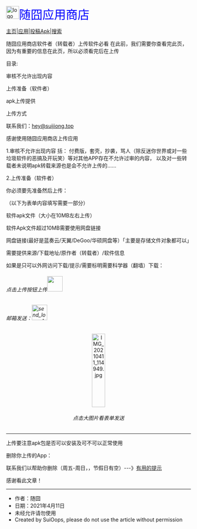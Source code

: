 <img loading="aaa" src="https://apps.suibbs.online/pic/extreme.png" alt="logo" width="35" height="35"><font face="微软雅黑" size="6.5%" color="blue">随囧应用商店</font>

<a href="/#">主页</a>|<a href="/appss">应用</a>|<a href="#">投稿Apk</a>|<a href="/jquery/">搜索</a>

随囧应用商店软件者（转载者）上传软件必看
在此前，我们需要你查看完此页，因为有重要的信息在此页，所以必须看完后在上传

目录:

审核不允许出现内容

上传准备（软件者）

apk上传提供

上传方式

<a name="tell">联系我们：hey@suijiong.top</a>

感谢使用随囧应用商店上传应用

1.审核不允许出现内容
括：
付费版，套壳，抄袭，骂人（除反迷你世界或对一些垃圾软件的恶搞及开玩笑）等对其他APP存在不允许过审的内容，
以及对一些转载者未说明apk转载来源也是会不允许上传的......

 2.上传准备（软件者）

你必须要先准备然后上传：

（以下为表单内容填写需要一部分）

软件apk文件（大小在10MB左右上传）

软件Apk文件超过10MB需要使用网盘链接

网盘链接(最好是蓝奏云/天翼/DeGoo/华硕网盘等）「主要是存储文件对象都可以」

需要提供来源/下载地址/原作者（转载者）/软件信息

如果是只可以外网访问下载/提示/需要标明需要科学器（翻墙）下载：

<h6>点击上传按钮上传<a href="https://wj.qq.com/s2/8248994/31b1/"><img src = 'https://ftp.bmp.ovh/imgs/2021/04/f6752f1f1fe59fc4.png' width="42" height="42"/></a></h6>


<h6>邮箱发送：<a href="mailto:sui_bili@hotmail.com?subject=App上传来自（填写你的名称）"><img src="https://ae03.alicdn.com/kf/U481fbf4f5a9345fca978bafc80d4fde1V.jpg" alt="send_logo_42×42.png" width="42" height="42" /></a></h6>

<center>
<a href="https://590233ee4fbb3.cdn.sohucs.com/auto/1-auto663f037b390d41a8b29cac4aee3ef7ce">
<img src="https://590233ee4fbb3.cdn.sohucs.com/auto/1-auto663f037b390d41a8b29cac4aee3ef7ce" alt="IMG_20210411_114949.jpg" width="35.5" height="200" />
</a>
<h6>点击大图片看表单发送</h6>
</center>

______

上传要注意apk包是否可以安装及可不可以正常使用

删除你上传的App：

联系我们以帮助你删除（周五-周日，，节假日有空）---》<a href="#tell">有用的提示</a>

感谢看此文章！

______
-  作者：随囧
-  日期：2021年4月11日
-  未经允许请勿使用
-  Created by SuiOops, please do not use the article without permission
